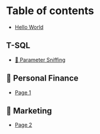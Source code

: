 # Table of contents

* [Hello World](README.md)

## T-SQL

* [🧀 Parameter Sniffing](t-sql/parameter-sniffing.md)

## 💸 Personal Finance

* [Page 1](personal-finance/page-1.md)

## 📣 Marketing

* [Page 2](marketing/page-2.md)
